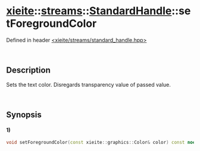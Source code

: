 # [xieite](../../../../../xieite.md)\:\:[streams](../../../../../streams.md)\:\:[StandardHandle](../../../standard_handle.md)\:\:setForegroundColor
Defined in header [<xieite/streams/standard_handle.hpp>](../../../../../../include/xieite/streams/standard_handle.hpp)

&nbsp;

## Description
Sets the text color. Disregards transparency value of passed value.

&nbsp;

## Synopsis
#### 1)
```cpp
void setForegroundColor(const xieite::graphics::Color& color) const noexcept;
```
